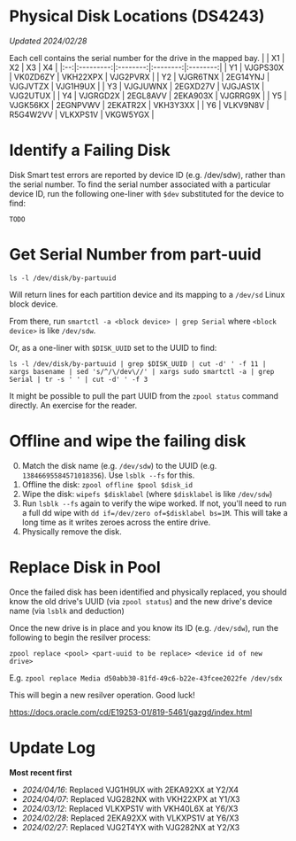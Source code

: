 # Physical Disk Locations (DS4243)
*Updated 2024/02/28*

Each cell contains the serial number for the drive in the mapped bay.
|    | X1        | X2       | X3       | X4       |
|:--:|:---------:|:--------:|:--------:|:--------:|
| Y1 | VJGPS30X  | VK0ZD6ZY | VKH22XPX | VJG2PVRX |
| Y2 | VJGR6TNX  | 2EG14YNJ | VJGJVTZX | VJG1H9UX |
| Y3 | VJGJUWNX  | 2EGXD27V | VJGJAS1X | VJG2UTUX |
| Y4 | VJGRGD2X  | 2EGL8AVV | 2EKA903X | VJGRRG9X |
| Y5 | VJGK56KX  | 2EGNPVWV | 2EKATR2X | VKH3Y3XX |
| Y6 | VLKV9N8V  | R5G4W2VV | VLKXPS1V | VKGW5YGX |

# Identify a Failing Disk
Disk Smart test errors are reported by device ID (e.g. /dev/sdw), rather than the serial number. To find the serial number associated with a particular device ID, run the following one-liner with `$dev` substituted for the device to find:

`TODO`

# Get Serial Number from part-uuid

`ls -l /dev/disk/by-partuuid` 

Will return lines for each partition device and its mapping to a `/dev/sd` Linux block device.

From there, run `smartctl -a <block device> | grep Serial` where `<block device>` is like `/dev/sdw`. 

Or, as a one-liner with `$DISK_UUID` set to the UUID to find:

`ls -l /dev/disk/by-partuuid | grep $DISK_UUID | cut -d' ' -f 11 | xargs basename | sed 's/^/\/dev\//' | xargs sudo smartctl -a | grep Serial | tr -s ' ' | cut -d' ' -f 3`

It might be possible to pull the part UUID from the `zpool status` command directly. An exercise for the reader.

# Offline and wipe the failing disk

0. Match the disk name (e.g. `/dev/sdw`) to the UUID (e.g. `13846695584571018356`). Use `lsblk --fs` for this.
1. Offline the disk: `zpool offline $pool $disk_id`
2. Wipe the disk: `wipefs $disklabel` (where `$disklabel` is like `/dev/sdw`)
3. Run `lsblk --fs` again to verify the wipe worked. If not, you'll need to run a full dd wipe with `dd if=/dev/zero of=$disklabel bs=1M`. This will take a long time as it writes zeroes across the entire drive. 
4. Physically remove the disk.

# Replace Disk in Pool
Once the failed disk has been identified and physically replaced, you should know the old drive's UUID (via `zpool status`) and the new drive's device name (via `lsblk` and deduction)

Once the new drive is in place and you know its ID (e.g. `/dev/sdw`), run the following to begin the resilver process:

`zpool replace <pool> <part-uuid to be replace> <device id of new drive>`

E.g. `zpool replace Media d50abb30-81fd-49c6-b22e-43fcee2022fe /dev/sdx`

This will begin a new resilver operation. Good luck!

https://docs.oracle.com/cd/E19253-01/819-5461/gazgd/index.html

# Update Log
**Most recent first**
- *2024/04/16*: Replaced VJG1H9UX with 2EKA92XX at Y2/X4
- *2024/04/07*: Replaced VJG282NX with VKH22XPX at Y1/X3
- *2024/03/12*: Replaced VLKXPS1V with VKH40L6X at Y6/X3
- *2024/02/28*: Replaced 2EKA92XX with VLKXPS1V at Y6/X3
- *2024/02/27*: Replaced VJG2T4YX with VJG282NX at Y2/X3